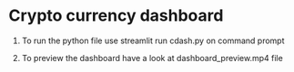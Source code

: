 # Crypto currency dashboard
1. To run the python file 
use
  streamlit run cdash.py
on command prompt

2. To preview the dashboard have a look at dashboard_preview.mp4 file
